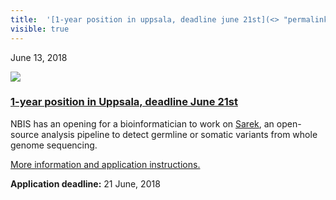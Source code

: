 ```yaml
---
title:  '[1-year position in uppsala, deadline june 21st](<> "permalink for 1-year position in uppsala, deadline june 21st")'
visible: true
---
```

    

June 13, 2018

[![](/assets/img/logos/icon-share-twitter.png)](<https://twitter.com/share?url=https://nbis.se/news/2018/06/13/position-uppsala/> "Tweet it!")

###  [1-year position in Uppsala, deadline June 21st](<> "Permalink for 1-year position in Uppsala, deadline June 21st")

NBIS has an opening for a bioinformatician to work on [Sarek](<https://github.com/SciLifeLab/Sarek>), an open-source analysis pipeline to detect germline or somatic variants from whole genome sequencing.

[More information and application instructions.](<https://www.uu.se/en/about-uu/join-us/details/?positionId=211993>)

**Application deadline:** 21 June, 2018
